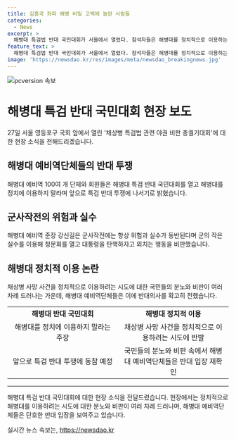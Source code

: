 ```yaml
---
title: 김흥국 좌파 해병 비밀 고백에 놀란 사람들
categories:
  - News
excerpt: >
  해병대 특검법 반대 국민대회가 서울에서 열렸다. 참석자들은 해병대를 정치적으로 이용하는 것을 비판하며, 채상병의 사망을 군의 작은 실수로 보고 있다고 주장했다. 이에 국회 참석자들은 북한의 도발에 대비하며 정치적 제목을 폄하하고, 채상병 특검법을 둘러싼 논의에 분노를 터뜨렸다. 해병대 예비역들은 약 1500명이 넘는 참가자로 인해 총궐기대회를 열고 정치의 제물이 된 해병대의 모습을 비판했다.
feature_text: >
  해병대 특검법 반대 국민대회가 서울에서 열렸다. 참석자들은 해병대를 정치적으로 이용하는 것을 비판하며, 채상병의 사망을 군의 작은 실수로 보고 있다고 주장했다. 이에 국회 참석자들은 북한의 도발에 대비하며 정치적 제목을 폄하하고, 채상병 특검법을 둘러싼 논의에 분노를 터뜨렸다. 해병대 예비역들은 약 1500명이 넘는 참가자로 인해 총궐기대회를 열고 정치의 제물이 된 해병대의 모습을 비판했다.
image: 'https://newsdao.kr/res/images/meta/newsdao_breakingnews.jpg'
---
```


<p><img src="https://newsdao.kr/res/images/meta/newsdao_breakingnews.jpg" alt="pcversion 속보" /></p>

<h1>해병대 특검 반대 국민대회 현장 보도</h1>

<p data-ke-size="size16">27일 서울 영등포구 국회 앞에서 열린 '채상병 특검법 관련 야권 비판 총궐기대회'에 대한 현장 소식을 전해드리겠습니다.</p>

<h2 data-ke-size="size26">해병대 예비역단체들의 반대 투쟁</h2>

<p data-ke-size="size16">해병대 예비역 100여 개 단체와 회원들은 해병대 특검 반대 국민대회를 열고 해병대를 정치에 이용하지 말라며 앞으로 특검 반대 투쟁에 나서기로 밝혔습니다.</p>

<h2 data-ke-size="size26">군사작전의 위험과 실수</h2>

<p data-ke-size="size16">해병대 예비역 준장 강신길은 군사작전에는 항상 위험과 실수가 동반된다며 군의 작은 실수를 이용해 청문회를 열고 대통령을 탄핵하자고 외치는 행동을 비판했습니다.</p>

<h2 data-ke-size="size26">해병대 정치적 이용 논란</h2>

<p data-ke-size="size16">채상병 사망 사건을 정치적으로 이용하려는 시도에 대한 국민들의 분노와 비판이 여러 차례 드러나는 가운데, 해병대 예비역단체들은 이에 반대의사를 확고히 전했습니다.</p>

<table>
  <tr>
    <td style="text-align: center; width: 250px;"><b>해병대 반대 국민대회</b></td>
    <td style="text-align: center; width: 250px;"><b>해병대 정치적 이용</b></td>
  </tr>
  <tr>
    <td style="text-align: center; height: 17px;">해병대를 정치에 이용하지 말라는 주장</td>
    <td style="text-align: center; height: 17px;">채상병 사망 사건을 정치적으로 이용하려는 시도에 반발</td>
  </tr>
  <tr>
    <td style="text-align: center; height: 17px;">앞으로 특검 반대 투쟁에 동참 예정</td>
    <td style="text-align: center; height: 17px;">국민들의 분노와 비판 속에서 해병대 예비역단체들은 반대 입장 재확인</td>
  </tr>
</table>

<hr>

<p data-ke-size="size16">해병대 특검 반대 국민대회에 대한 현장 소식을 전달드렸습니다. 현장에서는 정치적으로 해병대를 이용하려는 시도에 대한 분노와 비판이 여러 차례 드러나며, 해병대 예비역단체들은 단호한 반대 입장을 보여주고 있습니다.</p>
실시간 뉴스 속보는, <a href="https://newsdao.kr" rel="dofollow">https://newsdao.kr</a>


